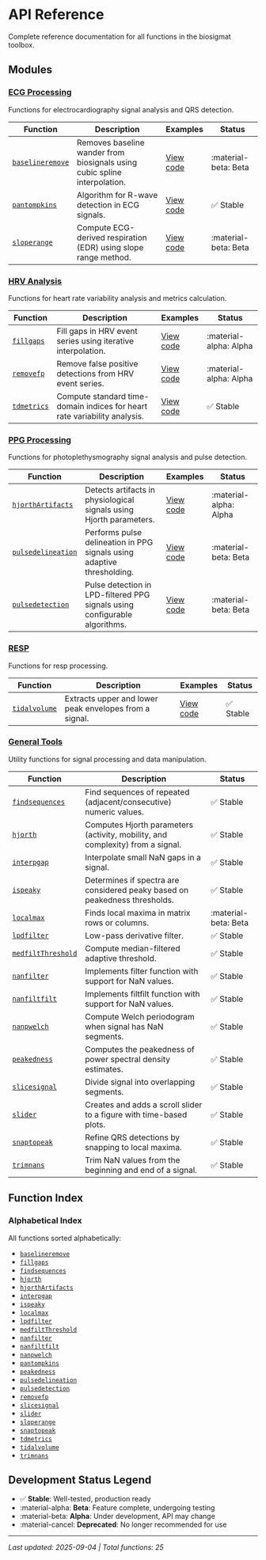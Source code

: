 # API Reference

Complete reference documentation for all functions in the biosigmat toolbox.

## Modules

### [ECG Processing](ecg/index.md)

Functions for electrocardiography signal analysis and QRS detection.

| Function | Description | Examples | Status |
| -------- | ----------- | -------- | ------ |
| [`baselineremove`](ecg/baselineremove.md) | Removes baseline wander from biosignals using cubic spline interpolation. | [View code](https://github.com/BSICoS/biosigmat/tree/main/examples/ecg/baselineremoveExample.m) | :material-beta: Beta |
| [`pantompkins`](ecg/pantompkins.md) | Algorithm for R-wave detection in ECG signals. | [View code](https://github.com/BSICoS/biosigmat/tree/main/examples/ecg/pantompkinsExample.m) | :white_check_mark: Stable |
| [`sloperange`](ecg/sloperange.md) | Compute ECG-derived respiration (EDR) using slope range method. | [View code](https://github.com/BSICoS/biosigmat/tree/main/examples/ecg/sloperangeExample.m) | :material-beta: Beta |

### [HRV Analysis](hrv/index.md)

Functions for heart rate variability analysis and metrics calculation.

| Function | Description | Examples | Status |
| -------- | ----------- | -------- | ------ |
| [`fillgaps`](hrv/fillgaps.md) | Fill gaps in HRV event series using iterative interpolation. | [View code](https://github.com/BSICoS/biosigmat/tree/main/examples/hrv/fillgapsExample.m) | :material-alpha: Alpha |
| [`removefp`](hrv/removefp.md) | Remove false positive detections from HRV event series. | [View code](https://github.com/BSICoS/biosigmat/tree/main/examples/hrv/removefpExample.m) | :material-alpha: Alpha |
| [`tdmetrics`](hrv/tdmetrics.md) | Compute standard time-domain indices for heart rate variability analysis. | [View code](https://github.com/BSICoS/biosigmat/tree/main/examples/hrv/tdmetricsExample.m) | :white_check_mark: Stable |

### [PPG Processing](ppg/index.md)

Functions for photoplethysmography signal analysis and pulse detection.

| Function | Description | Examples | Status |
| -------- | ----------- | -------- | ------ |
| [`hjorthArtifacts`](ppg/hjorthArtifacts.md) | Detects artifacts in physiological signals using Hjorth parameters. | [View code](https://github.com/BSICoS/biosigmat/tree/main/examples/ppg/hjorthArtifactsExample.m) | :material-alpha: Alpha |
| [`pulsedelineation`](ppg/pulsedelineation.md) | Performs pulse delineation in PPG signals using adaptive thresholding. | [View code](https://github.com/BSICoS/biosigmat/tree/main/examples/ppg/pulsedelineationExample.m) | :material-beta: Beta |
| [`pulsedetection`](ppg/pulsedetection.md) | Pulse detection in LPD-filtered PPG signals using configurable algorithms. | [View code](https://github.com/BSICoS/biosigmat/tree/main/examples/ppg/pulsedetectionExample.m) | :material-beta: Beta |

### [RESP](resp/index.md)

Functions for resp processing.

| Function | Description | Examples | Status |
| -------- | ----------- | -------- | ------ |
| [`tidalvolume`](resp/tidalvolume.md) | Extracts upper and lower peak envelopes from a signal. | [View code](https://github.com/BSICoS/biosigmat/tree/main/examples/resp/tidalvolumeExample.m) | :white_check_mark: Stable |

### [General Tools](tools/index.md)

Utility functions for signal processing and data manipulation.

| Function | Description | Status |
| -------- | ----------- | ------ |
| [`findsequences`](tools/findsequences.md) | Find sequences of repeated (adjacent/consecutive) numeric values. | :white_check_mark: Stable |
| [`hjorth`](tools/hjorth.md) | Computes Hjorth parameters (activity, mobility, and complexity) from a signal. | :white_check_mark: Stable |
| [`interpgap`](tools/interpgap.md) | Interpolate small NaN gaps in a signal. | :white_check_mark: Stable |
| [`ispeaky`](tools/ispeaky.md) | Determines if spectra are considered peaky based on peakedness thresholds. | :white_check_mark: Stable |
| [`localmax`](tools/localmax.md) | Finds local maxima in matrix rows or columns. | :material-beta: Beta |
| [`lpdfilter`](tools/lpdfilter.md) | Low-pass derivative filter. | :white_check_mark: Stable |
| [`medfiltThreshold`](tools/medfiltThreshold.md) | Compute median-filtered adaptive threshold. | :white_check_mark: Stable |
| [`nanfilter`](tools/nanfilter.md) | Implements filter function with support for NaN values. | :white_check_mark: Stable |
| [`nanfiltfilt`](tools/nanfiltfilt.md) | Implements filtfilt function with support for NaN values. | :white_check_mark: Stable |
| [`nanpwelch`](tools/nanpwelch.md) | Compute Welch periodogram when signal has NaN segments. | :white_check_mark: Stable |
| [`peakedness`](tools/peakedness.md) | Computes the peakedness of power spectral density estimates. | :white_check_mark: Stable |
| [`slicesignal`](tools/slicesignal.md) | Divide signal into overlapping segments. | :white_check_mark: Stable |
| [`slider`](tools/slider.md) | Creates and adds a scroll slider to a figure with time-based plots. | :white_check_mark: Stable |
| [`snaptopeak`](tools/snaptopeak.md) | Refine QRS detections by snapping to local maxima. | :white_check_mark: Stable |
| [`trimnans`](tools/trimnans.md) | Trim NaN values from the beginning and end of a signal. | :white_check_mark: Stable |

## Function Index

### Alphabetical Index

All functions sorted alphabetically:

- [`baselineremove`](ecg/baselineremove.md)
- [`fillgaps`](hrv/fillgaps.md)
- [`findsequences`](tools/findsequences.md)
- [`hjorth`](tools/hjorth.md)
- [`hjorthArtifacts`](ppg/hjorthArtifacts.md)
- [`interpgap`](tools/interpgap.md)
- [`ispeaky`](tools/ispeaky.md)
- [`localmax`](tools/localmax.md)
- [`lpdfilter`](tools/lpdfilter.md)
- [`medfiltThreshold`](tools/medfiltThreshold.md)
- [`nanfilter`](tools/nanfilter.md)
- [`nanfiltfilt`](tools/nanfiltfilt.md)
- [`nanpwelch`](tools/nanpwelch.md)
- [`pantompkins`](ecg/pantompkins.md)
- [`peakedness`](tools/peakedness.md)
- [`pulsedelineation`](ppg/pulsedelineation.md)
- [`pulsedetection`](ppg/pulsedetection.md)
- [`removefp`](hrv/removefp.md)
- [`slicesignal`](tools/slicesignal.md)
- [`slider`](tools/slider.md)
- [`sloperange`](ecg/sloperange.md)
- [`snaptopeak`](tools/snaptopeak.md)
- [`tdmetrics`](hrv/tdmetrics.md)
- [`tidalvolume`](resp/tidalvolume.md)
- [`trimnans`](tools/trimnans.md)


## Development Status Legend

- :white_check_mark: **Stable**: Well-tested, production ready
- :material-alpha: **Beta**: Feature complete, undergoing testing
- :material-beta: **Alpha**: Under development, API may change
- :material-cancel: **Deprecated**: No longer recommended for use

---

*Last updated: 2025-09-04 | Total functions: 25*
